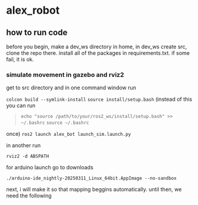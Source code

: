 # alex_robot

## how to run code

before you begin, make a dev_ws directory in home, in dev_ws create src, clone the repo there. install all of the packages in requirements.txt. if some fail, it is ok.

### simulate movement in gazebo and rviz2

get to src directory and in one command window run

`colcon build --symlink-install`
`source install/setup.bash` (instead of this you can run
>`echo "source /path/to/your/ros2_ws/install/setup.bash" >> ~/.bashrc`
>`source ~/.bashrc`

once)
`ros2 launch alex_bot launch_sim.launch.py`

in another run

`rviz2 -d ABSPATH`

for arduino launch go to downloads

`./arduino-ide_nightly-20250311_Linux_64bit.AppImage --no-sandbox`

next, i will make it so that mapping beggins automatically. until then, we need the following
